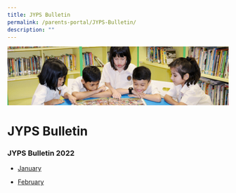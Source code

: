 ```yaml
---
title: JYPS Bulletin
permalink: /parents-portal/JYPS-Bulletin/
description: ""
---
```

![](/images/banner.gif)

JYPS Bulletin
=============

### **JYPS Bulletin 2022**

* [January](/files/January%20Bulletin_2022_FINAL.pdf)

* [February](/files/February%20Bulletin_2022_FINAL.pdf)
